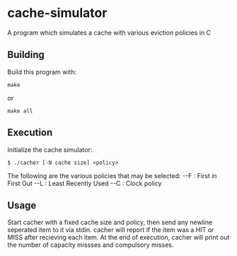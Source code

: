 # cache-simulator
A program which simulates a cache with various eviction policies in C

## Building

Build this program with:
```
make
```
or
```
make all
```

## Execution

Initialize the cache simulator:
```
$ ./cacher [-N cache size] <policy>
```

The following are the various policies that may be selected:
--F : First in First Out
--L : Least Recently Used
--C : Clock policy


## Usage

Start cacher with a fixed cache size and policy, then send any newline seperated item to it via stdin. cacher will report if the item was a HIT or MISS after recieving each item. At the end of execution, cacher will print out the number of capacity missses and compulsory misses.

